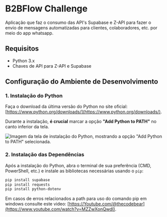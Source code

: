 # B2BFlow Challenge
Aplicação que faz o consumo das API's Supabase e Z-API para fazer o envio de mensagens automatizadas para clientes, colaboradores, etc. por meio do app whatsapp.

## Requisitos
* Python 3.x
* Chaves de API para Z-API e Supabase

## Configuração do Ambiente de Desenvolvimento

### 1. Instalação do Python
Faça o download da última versão do Python no site oficial: [https://www.python.org/downloads/](https://www.python.org/downloads/).

Durante a instalação, **é crucial** marcar a opção **"Add Python to PATH"** no canto inferior da tela.

![Imagem da tela de instalação do Python, mostrando a opção "Add Python to PATH" selecionada.](https://www.google.com/url?sa=i&url=https%3A%2F%2Feducation.launchcode.org%2Flchs%2Fappendices%2Fsoftware-installation%2Fpython-setup.html&psig=AOvVaw3uDvdck5AhRKu_6Hjr9hCr&ust=1755141029733000&source=images&cd=vfe&opi=89978449&ved=0CBUQjRxqFwoTCMiNqKnnho8DFQAAAAAdAAAAABAE)

### 2. Instalação das Dependências
Após a instalação do Python, abra o terminal de sua preferência (CMD, PowerShell, etc.) e instale as bibliotecas necessárias usando o `pip`:

```bash
pip install supabase
pip install requests
pip install python-dotenv
```

Em casos de erros relacionados a path para uso do comando pip em windows consulte este video: [https://Youtube.com/@thecodebear](https://www.youtube.com/watch?v=MZZwXonQwdI).